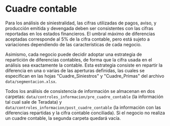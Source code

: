 # Cuadre contable

Para los análisis de siniestralidad, las cifras utilizadas de pagos, aviso, y producción emitida y devengada deben ser consistentes con las cifras reportadas en los estados financieros. El umbral máximo de diferencias aceptadas corresponde al 5% de la cifra contable, pero está sujeto a variaciones dependiendo de las características de cada negocio.

Asimismo, cada negocio puede decidir adoptar una estrategia de repartición de diferencias contables, de forma que la cifra usada en el análisis sea exactamente la contable. Esta estrategia consiste en repartir la diferencia en una o varias de las aperturas definidas, las cuales se especifican en las hojas "Cuadre_Siniestros" y "Cuadre_Primas" del archivo `data/segmentacion.xlsx`.

Todos los análisis de consistencia de información se almacenan en dos carpetas: `data/controles_informacion/pre_cuadre_contable` (la información tal cual sale de Teradata) y `data/controles_informacion/post_cuadre_contable` (la información con las diferencias repartidas y la cifra contable conciliada). Si el negocio no realiza un cuadre contable, la segunda carpeta quedará vacía.
